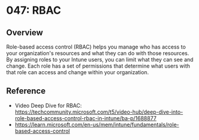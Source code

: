 # 047: RBAC

## Overview
Role-based access control (RBAC) helps you manage who has access to your organization's resources and what they can do with those resources. By assigning roles to your Intune users, you can limit what they can see and change. Each role has a set of permissions that determine what users with that role can access and change within your organization.


## Reference

* Video Deep Dive for RBAC: https://techcommunity.microsoft.com/t5/video-hub/deep-dive-into-role-based-access-control-rbac-in-intune/ba-p/1688877 
* https://learn.microsoft.com/en-us/mem/intune/fundamentals/role-based-access-control 
